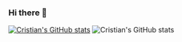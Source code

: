 ### Hi there 👋

[![Cristian's GitHub stats](https://github-readme-stats.vercel.app/api?username=cristian-kaznovsky&show_icons=true&theme=radical)](https://github.com/anuraghazra/github-readme-stats)
![Cristian's GitHub stats](https://github-readme-stats.vercel.app/api?username=cristian-kaznovsky&show_icons=true&theme=onedark)

